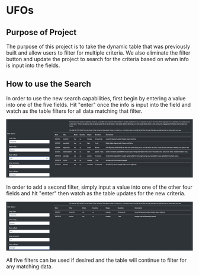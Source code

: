 # UFOs

## Purpose of Project

The purpose of this project is to take the dynamic table that was previously built and allow users to filter for multiple criteria. We also eliminate the filter button and update the project to search for the criteria based on when info is input into the fields.

## How to use the Search

In order to use the new search capabilities, first begin by entering a value into one of the five fields. Hit "enter" once the info is input into the field and watch as the table filters for all data matching that filter. 

![](/filter_images/one_filter.png)

In order to add a second filter, simply input a value into one of the other four fields and hit "enter" then watch as the table updates for the new criteria.

![](/filter_images/two_filters.png)

All five filters can be used if desired and the table will continue to filter for any matching data. 

